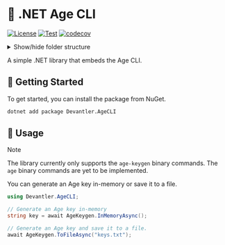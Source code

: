 # 🔑 .NET Age CLI

[![License](https://img.shields.io/badge/License-Apache_2.0-blue.svg)](https://opensource.org/licenses/Apache-2.0)
[![Test](https://github.com/devantler/dotnet-age-cli/actions/workflows/test.yaml/badge.svg)](https://github.com/devantler/dotnet-age-cli/actions/workflows/test.yaml)
[![codecov](https://codecov.io/gh/devantler/dotnet-age-cli/graph/badge.svg?token=RhQPb4fE7z)](https://codecov.io/gh/devantler/dotnet-age-cli)

<details>
  <summary>Show/hide folder structure</summary>

<!-- readme-tree start -->
```
.
├── .github
│   ├── scripts
│   └── workflows
├── Devantler.AgeCLI
│   └── runtimes
│       ├── linux-arm64
│       │   └── native
│       ├── linux-x64
│       │   └── native
│       ├── osx-arm64
│       │   └── native
│       ├── osx-x64
│       │   └── native
│       └── win-x64
│           └── native
└── Devantler.AgeCLI.Tests
    └── AgeKeygenTests

17 directories
```
<!-- readme-tree end -->

</details>

A simple .NET library that embeds the Age CLI.

## 🚀 Getting Started

To get started, you can install the package from NuGet.

```bash
dotnet add package Devantler.AgeCLI
```

## 📝 Usage

> [!NOTE]
> The library currently only supports the `age-keygen` binary commands. The `age` binary commands are yet to be implemented.

You can generate an Age key in-memory or save it to a file.

```csharp
using Devantler.AgeCLI;

// Generate an Age key in-memory
string key = await AgeKeygen.InMemoryAsync();

// Generate an Age key and save it to a file.
await AgeKeygen.ToFileAsync("keys.txt");
```
